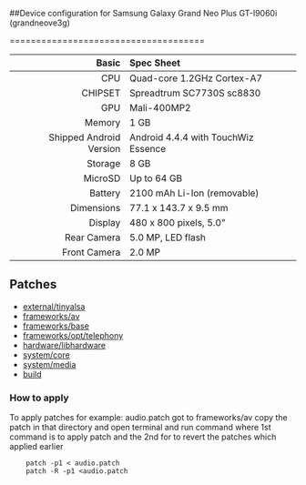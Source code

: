 ##Device configuration for Samsung Galaxy Grand Neo Plus GT-I9060i (grandneove3g)

=====================================

Basic   | Spec Sheet
-------:|:-------------------------
CPU     | Quad-core 1.2GHz Cortex-A7
CHIPSET | Spreadtrum SC7730S sc8830
GPU     | Mali-400MP2
Memory  | 1 GB
Shipped Android Version | Android 4.4.4 with TouchWiz Essence
Storage | 8 GB
MicroSD | Up to 64 GB
Battery | 2100 mAh Li-Ion (removable)
Dimensions | 77.1 x 143.7 x 9.5 mm
Display | 480 x 800 pixels, 5.0"
Rear Camera  | 5.0 MP, LED flash
Front Camera | 2.0 MP

## Patches

* [external/tinyalsa](https://github.com/CyanogenMod/android_external_tinyalsa/compare/cm-13.0...ngoquang2708:cm-13.0.patch)
* [frameworks/av](https://github.com/CyanogenMod/android_frameworks_av/compare/cm-13.0...ngoquang2708:cm-13.0.patch)
* [frameworks/base](https://github.com/CyanogenMod/android_frameworks_base/compare/cm-13.0...ngoquang2708:cm-13.0.patch)
* [frameworks/opt/telephony](https://github.com/CyanogenMod/android_frameworks_opt_telephony/compare/cm-13.0...ngoquang2708:cm-13.0.patch)
* [hardware/libhardware](https://github.com/CyanogenMod/android_hardware_libhardware/compare/cm-13.0...ngoquang2708:cm-13.0.patch)
* [system/core](https://github.com/CyanogenMod/android_system_core/compare/cm-13.0...ngoquang2708:cm-13.0.patch)
* [system/media](https://github.com/CyanogenMod/android_system_media/compare/cm-13.0...ngoquang2708:cm-13.0.patch)
* [build](https://github.com/CyanogenMod/android_build/compare/cm-13.0...ngoquang2708:cm-13.0.patch)

### How to apply
To apply patches 
for example:  audio.patch
 got to frameworks/av  copy the patch in that directory and open 
terminal and run command 
where 1st command is to apply patch and 
the 2nd for to revert the patches which applied earlier

		patch -p1 < audio.patch
		patch -R -p1 <audio.patch
